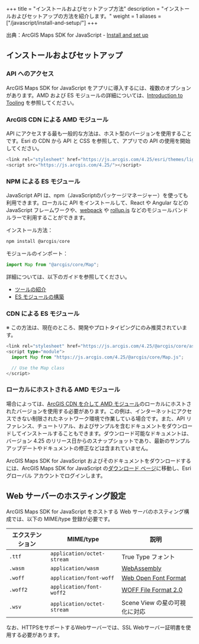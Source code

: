 +++
title = "インストールおよびセットアップ方法"
description = "インストールおよびセットアップの方法を紹介します。"
weight = 1
aliases = ["/javascript/install-and-setup/"]
+++

出典：ArcGIS Maps SDK for JavaScript - [Install and set up](https://developers.arcgis.com/javascript/latest/install-and-set-up/)

## インストールおよびセットアップ

### API へのアクセス

ArcGIS Maps SDK for JavaScript をアプリに導入するには、複数のオプションがあります。AMD および ES モジュールの詳細については、[Introduction to Tooling](https://developers.arcgis.com/javascript/latest/tooling-intro/) を参照してください。

### ArcGIS CDN による AMD モジュール

API にアクセスする最も一般的な方法は、ホスト型のバージョンを使用することです。Esri の CDN から API と CSS を参照して、アプリでの API の使用を開始してください。
```ts
<link rel="stylesheet" href="https://js.arcgis.com/4.25/esri/themes/light/main.css">
<script src="https://js.arcgis.com/4.25/"></script>
```

### NPM による ES モジュール

JavaScript API は、npm（JavaScriptのパッケージマネージャー）を使っても利用できます。ローカルに API をインストールして、React や Angular などの JavaScript フレームワークや、[webpack](https://webpack.js.org/) や [rollup.js](https://rollupjs.org/) などのモジュールバンドルラーで利用することができます。

インストール方法：
```ts
npm install @arcgis/core
```

モジュールのインポート：
```ts
import Map from "@arcgis/core/Map";
```

詳細については、以下のガイドを参照してください。
- [ツールの紹介](https://developers.arcgis.com/javascript/latest/tooling-intro/)
- [ES モジュールの構築](https://developers.arcgis.com/javascript/latest/es-modules/)

### CDN による ES モジュール

※ この方法は、現在のところ、開発やプロトタイピングにのみ推奨されています。
```ts
<link rel="stylesheet" href="https://js.arcgis.com/4.25/@arcgis/core/assets/esri/themes/light/main.css">
<script type="module">
  import Map from "https://js.arcgis.com/4.25/@arcgis/core/Map.js";

  // Use the Map class
</script>
```

### ローカルにホストされる AMD モジュール

場合によっては、[ArcGIS CDN を介して AMD モジュール](https://developers.arcgis.com/javascript/latest/install-and-set-up/#amd-modules-via-arcgis-cdn)のローカルにホストされたバージョンを使用する必要があります。この例は、インターネットにアクセスできない制限されたネットワーク環境で作業している場合です。また、API リファレンス、チュートリアル、およびサンプルを含むドキュメントをダウンロードしてインストールすることもできます。ダウンロード可能なドキュメントは、バージョン 4.25 のリリース日からのスナップショットであり、最新のサンプル アップデートやドキュメントの修正などは含まれていません。

ArcGIS Maps SDK for JavaScript およびそのドキュメントをダウンロードするには、ArcGIS Maps SDK for JavaScript の[ダウンロード ページ](https://developers.arcgis.com/downloads/#javascript)に移動し、Esri グローバル アカウントでログインします。

## Web サーバーのホスティング設定

ArcGIS Maps SDK for JavaScript をホストする Web サーバのホスティング構成では、以下の MIME/type 登録が必要です。

| エクステンション | MIME/type | 説明 |
| --------------- | --------- | ---- |
| `.ttf` | `application/octet-stream` | True Type フォント |
| `.wasm` | `application/wasm` | [WebAssembly](http://webassembly.org/) |
| `.woff` | `application/font-woff` | [Web Open Font Format](https://developer.mozilla.org/en-US/docs/Web/Guide/WOFF) |
| `.woff2` | `application/font-woff2` | [WOFF File Format 2.0](https://www.w3.org/TR/WOFF2/) |
| `.wsv` | `application/octet-stream` | Scene View の星の可視化に対応 |

なお、HTTPSをサポートするWebサーバーでは、SSL Webサーバー証明書を使用する必要があります。